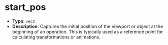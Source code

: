 # start_pos
- **Type**: `vec2`
- **Description**: Captures the initial position of the viewport or object at the beginning of an operation. This is typically used as a reference point for calculating transformations or animations.
